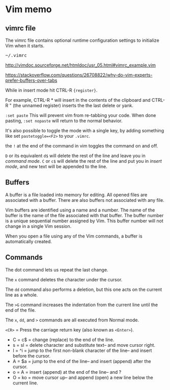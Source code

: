 
# Vim memo

## vimrc file

The vimrc file contains optional runtime configuration settings to initialize Vim when it starts.

<pre>
~/.vimrc
</pre>

http://vimdoc.sourceforge.net/htmldoc/usr_05.html#vimrc_example.vim

https://stackoverflow.com/questions/26708822/why-do-vim-experts-prefer-buffers-over-tabs

While in insert mode hit CTRL-R `{register}`.

For example, CTRL-R * will insert in the contents of the clipboard and CTRL-R " (the unnamed register) inserts the the last delete or yank.

`:set paste` This will prevent vim from re-tabbing your code. When done pasting, `:set nopaste` will return to the normal behavior.

It's also possible to toggle the mode with a single key, by adding something like set `pastetoggle=<F2>` to your `.vimrc`.

the `!` at the end of the command in vim toggles the command on and off.

`D` or its equivalent `d$` will delete the rest of the line and leave you in *command mode*. 
`C` or `c$` will delete the rest of the line and put you in *insert mode*, and new text will be appended to the line.


## Buffers

A buffer is a file loaded into memory for editing. All opened files are associated with a buffer. There are also buffers not associated with any file.

Vim buffers are identified using a name and a number. The name of the buffer is the name of the file associated with that buffer. The buffer number is a unique sequential number assigned by Vim. This buffer number will not change in a single Vim session. 

When you open a file using any of the Vim commands, a buffer is automatically created.

## Commands

The dot command lets us repeat the last change.   

The `x` command deletes the character under the cursor.   

The `dd` command also performs a deletion, but this one acts on the current line as a whole.   

The `>G` command increases the indentation from the current line until the end of the file.   

The `x`, `dd`, and `>` commands are all executed from Normal mode.   

`<CR>` = Press the carriage return key (also known as `<Enter>`).   

* C = c$    = change (replace) to the end of the line.
* s = sl    = delete character and substitute text– and move cursor right.
* I = ^i    = jump to the first non-blank character of the line– and insert before the cursor.
* A = $a    = jump to the end of the line– and insert (append) after the cursor.
* o = A<CR> = insert (append) at the end of the line– and ?
* O = ko    = move cursor up– and append (open) a new line below the current line.
